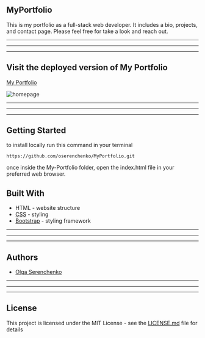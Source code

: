 ## MyPortfolio
This is my portfolio as a full-stack web developer. It includes a bio, projects, and contact page. Please feel free for take a look and reach out.
______________
______________
______________
## Visit the deployed version of My Portfolio
[My Portfolio](https://oserenchenko.github.io/MyPortfolio/)

![homepage]()

______________
______________
______________

## Getting Started
to install locally run this command in your terminal
```
https://github.com/oserenchenko/MyPortfolio.git
```
once inside the My-Portfolio folder, open the index.html file in your preferred web browser.

## Built With
* HTML - website structure
* [CSS](https://css-tricks.com/) - styling
* [Bootstrap](https://getbootstrap.com/) - styling framework

______________
______________
______________
## Authors
* [Olga Serenchenko](https://github.com/oserenchenko)

______________
______________
______________
## License

This project is licensed under the MIT License - see the [LICENSE.md](LICENSE.md) file for details
